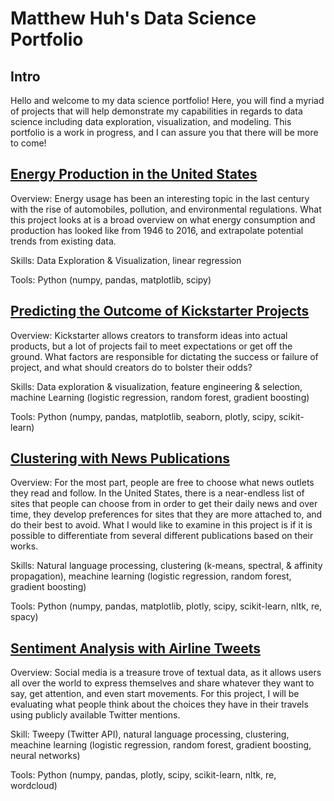 # Matthew Huh's Data Science Portfolio

## Intro

Hello and welcome to my data science portfolio! Here, you will find a myriad of projects that will help demonstrate my capabilities in regards to data science including data exploration, visualization, and modeling. This portfolio is a work in progress, and I can assure you that there will be more to come!

## [Energy Production in the United States](https://github.com/mhuh22/Thinkful/blob/master/Portfolio/Prep%20Capstone/The%20State%20of%20Energy%20(in%20the%20United%20States).ipynb)

Overview: Energy usage has been an interesting topic in the last century with the rise of automobiles, pollution, and environmental regulations. What this project looks at is a broad overview on what energy consumption and production has looked like from 1946 to 2016, and extrapolate potential trends from existing data.

Skills: Data Exploration & Visualization, linear regression

Tools: Python (numpy, pandas, matplotlib, scipy)

## [Predicting the Outcome of Kickstarter Projects](http://nbviewer.jupyter.org/github/mhuh22/Portfolio/blob/master/Predicting%20the%20Outcome%20of%20Kickstarter%20Projects/Predicting%20The%20Outcome%20of%20Kickstarter%20Projects.ipynb)

Overview: Kickstarter allows creators to transform ideas into actual products, but a lot of projects fail to meet expectations or get off the ground. What factors are responsible for dictating the success or failure of project, and what should creators do to bolster their odds?

Skills: Data exploration & visualization, feature engineering & selection,
machine Learning (logistic regression, random forest, gradient boosting)
        
Tools: Python (numpy, pandas, matplotlib, seaborn, plotly, scipy, scikit-learn)

## [Clustering with News Publications](http://nbviewer.jupyter.org/github/mhuh22/Portfolio/blob/master/Clustering%20with%20News%20Publications/Unsupervised%20Learning%20Capstone.ipynb)

Overview: For the most part, people are free to choose what news outlets they read and follow. In the United States, there is a near-endless list of sites that people can choose from in order to get their daily news and over time, they develop preferences for sites that they are more attached to, and do their best to avoid. What I would like to examine in this project is if it is possible to differentiate from several different publications based on their works.

Skills: Natural language processing, clustering (k-means, spectral, & affinity propagation), meachine learning (logistic regression, random forest, gradient boosting)

Tools: Python (numpy, pandas, matplotlib, plotly, scipy, scikit-learn, nltk, re, spacy)


## [Sentiment Analysis with Airline Tweets](http://nbviewer.jupyter.org/github/mhuh22/Portfolio/blob/master/Sentiment%20Analysis%20with%20Airline%20Tweets/Airline%20Sentiment%20Analysis%20using%20Twitter%20Data.ipynb)

Overview: Social media is a treasure trove of textual data, as it allows users all over the world to express themselves and share whatever they want to say, get attention, and even start movements. For this project, I will be evaluating what people think about the choices they have in their travels using publicly available Twitter mentions.

Skill: Tweepy (Twitter API), natural language processing, clustering, meachine learning (logistic regression, random forest, gradient boosting, neural networks)

Tools: Python (numpy, pandas, plotly, scipy, scikit-learn, nltk, re, wordcloud)
